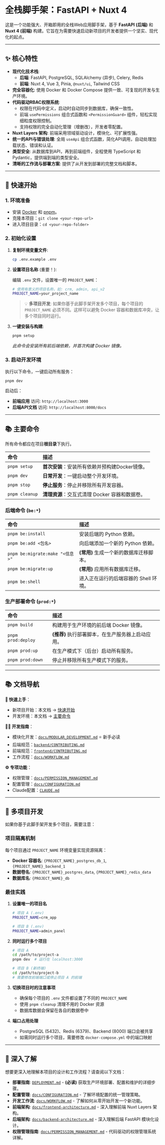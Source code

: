 # 全栈脚手架：FastAPI + Nuxt 4

这是一个功能强大、开箱即用的全栈Web应用脚手架，基于 **FastAPI (后端)** 和 **Nuxt 4 (前端)** 构建。它旨在为需要快速启动新项目的开发者提供一个坚实、现代化的起点。

---

## ✨ 核心特性

-   **现代化技术栈**:
    -   **后端**: FastAPI, PostgreSQL, SQLAlchemy (异步), Celery, Redis
    -   **前端**: Nuxt 4, Vue 3, Pinia, `@nuxt/ui`, Tailwind CSS
-   **完全容器化**: 使用 Docker 和 Docker Compose 提供一致、可复现的开发与生产环境。
-   **代码驱动RBAC权限系统**:
    -   权限在代码中定义，启动时自动同步到数据库，确保一致性。
    -   前端 `usePermissions` 组合式函数和 `<PermissionGuard>` 组件，轻松实现细粒度权限控制。
    -   支持权限的完全自动化管理（增删改），开发者零配置。
-   **Nuxt Layers 架构**: 前端采用领域驱动设计，模块化、可扩展性强。
-   **统一的API与错误处理**: 全局 `useApi` 组合式函数，简化API调用，自动处理加载状态、错误和认证。
-   **类型安全**: 从数据库到API，再到前端组件，全程使用 TypeScript 和 Pydantic，提供端到端的类型安全。
-   **清晰的工作流与部署方案**: 提供了从开发到部署的完整文档和脚本。

---

## 🚀 快速开始

### 1. 环境准备

-   安装 [Docker](https://www.docker.com/products/docker-desktop/) 和 [pnpm](https://pnpm.io/installation)。
-   克隆本项目：`git clone <your-repo-url>`
-   进入项目目录：`cd <your-repo-folder>`

### 2. 初始化设置

1.  **复制环境变量文件**:
    ```bash
    cp .env.example .env
    ```
2.  **设置项目名称** (重要！):
    
    编辑 `.env` 文件，设置唯一的 `PROJECT_NAME`：
    ```bash
    # 使用有意义的项目名称，如: crm, admin, api_v2
    PROJECT_NAME=your_project_name
    ```
    
    > 💡 **多项目开发**: 如果你基于此脚手架开发多个项目，每个项目的 `PROJECT_NAME` 必须不同。这样可以避免 Docker 容器和数据库冲突，让多个项目同时运行。

3.  **一键安装与构建**:
    ```bash
    pnpm setup
    ```
    *此命令会安装所有前后端依赖，并首次构建 Docker 镜像。*

### 3. 启动开发环境

执行以下命令，一键启动所有服务：

```bash
pnpm dev
```

启动后：
-   **前端应用** 访问: `http://localhost:3000`
-   **后端API文档** 访问: `http://localhost:8000/docs`

---

## 📚 主要命令

所有命令都应在项目**根目录**下执行。

| 命令 | 描述 |
| :--- | :--- |
| `pnpm setup` | **首次安装**：安装所有依赖并预构建Docker镜像。|
| `pnpm dev` | **日常开发**：一键启动整个开发环境。 |
| `pnpm stop` | **停止服务**：停止并移除所有开发容器。 |
| `pnpm cleanup` | **清理资源**：交互式清理 Docker 容器和数据卷。 |

### 后端命令 (`be:*`)

| 命令 | 描述 |
| :--- | :--- |
| `pnpm be:install` | 安装后端的 Python 依赖。 |
| `pnpm be:add <包名>` | 向后端添加一个新的 Python 依赖。 |
| `pnpm be:migrate:make "<信息>"` | **(常用)** 生成一个新的数据库迁移脚本。 |
| `pnpm be:migrate:up` | **(常用)** 应用所有数据库迁移。 |
| `pnpm be:shell` | 进入正在运行的后端容器的 Shell 环境。 |

### 生产部署命令 (`prod:*`)

| 命令 | 描述 |
| :--- | :--- |
| `pnpm build` | 构建用于生产环境的前后端 Docker 镜像。 |
| `pnpm prod:deploy`| **(推荐)** 执行部署脚本，在生产服务器上启动应用。|
| `pnpm prod:up` | 在生产模式下（后台）启动所有服务。 |
| `pnpm prod:down`| 停止并移除所有生产模式下的服务。 |

---

## 📚 文档导航

**🚀 快速上手**：
- 新项目开始：本文档 → [快速开始](#🚀-快速开始)
- 开发环境：本文档 → [主要命令](#📚-主要命令)

**👨‍💻 开发指南**：
- 模块化开发：[`docs/MODULAR_DEVELOPMENT.md`](docs/MODULAR_DEVELOPMENT.md) ⭐ 新手必读
- 后端规范：[`backend/CONTRIBUTING.md`](backend/CONTRIBUTING.md)
- 前端规范：[`frontend/CONTRIBUTING.md`](frontend/CONTRIBUTING.md)
- 工作流程：[`docs/WORKFLOW.md`](docs/WORKFLOW.md)

**⚙️ 专项功能**：
- 权限管理：[`docs/PERMISSION_MANAGEMENT.md`](docs/PERMISSION_MANAGEMENT.md)
- 配置管理：[`docs/CONFIGURATION.md`](docs/CONFIGURATION.md)
- Claude配置：[`CLAUDE.md`](CLAUDE.md)

---

## 🔄 多项目开发

如果你基于此脚手架开发多个项目，需要注意：

### 项目隔离机制

每个项目通过 `PROJECT_NAME` 环境变量实现资源隔离：
- **Docker 容器名**: `{PROJECT_NAME}_postgres_db_1`, `{PROJECT_NAME}_backend_1`
- **数据卷名**: `{PROJECT_NAME}_postgres_data`, `{PROJECT_NAME}_redis_data`
- **数据库名**: `{PROJECT_NAME}_db`

### 最佳实践

1. **设置唯一的项目名**
   ```bash
   # 项目 A (.env)
   PROJECT_NAME=crm_app
   
   # 项目 B (.env)
   PROJECT_NAME=admin_panel
   ```

2. **同时运行多个项目**
   ```bash
   # 项目 A
   cd /path/to/project-a
   pnpm dev  # 运行在 localhost:3000
   
   # 项目 B (新终端)
   cd /path/to/project-b
   # 需要修改前端端口或停止项目 A 的前端
   ```

3. **切换项目时的注意事项**
   - 确保每个项目的 `.env` 文件都设置了不同的 `PROJECT_NAME`
   - 使用 `pnpm cleanup` 清理不用的 Docker 资源
   - 数据库数据会保留在各自的数据卷中

4. **端口占用处理**
   - PostgreSQL (5432)、Redis (6379)、Backend (8000) 端口会被共享
   - 如需同时运行多个项目，需要修改 `docker-compose.yml` 中的端口映射

---

## 🧭 深入了解

想要更深入地理解本项目的设计和工作流程？请查阅以下文档：

-   **部署指南**: [`DEPLOYMENT.md`](./DEPLOYMENT.md) - **(必读)** 获取生产环境部署、配置和维护的详细步骤。
-   **配置管理**: [`docs/CONFIGURATION.md`](./docs/CONFIGURATION.md) - 了解环境配置的统一管理策略。
-   **开发工作流**: [`docs/WORKFLOW.md`](./docs/WORKFLOW.md) - 了解如何从零开始开发一个新功能。
-   **前端架构**: [`docs/frontend-architecture.md`](./docs/frontend-architecture.md) - 深入理解前端 Nuxt Layers 架构。
-   **后端架构**: [`docs/backend-architecture.md`](./docs/backend-architecture.md) - 深入理解后端 FastAPI 模块化设计。
-   **权限管理指南**: [`docs/PERMISSION_MANAGEMENT.md`](./docs/PERMISSION_MANAGEMENT.md) - 代码驱动的权限管理系统详解。 
